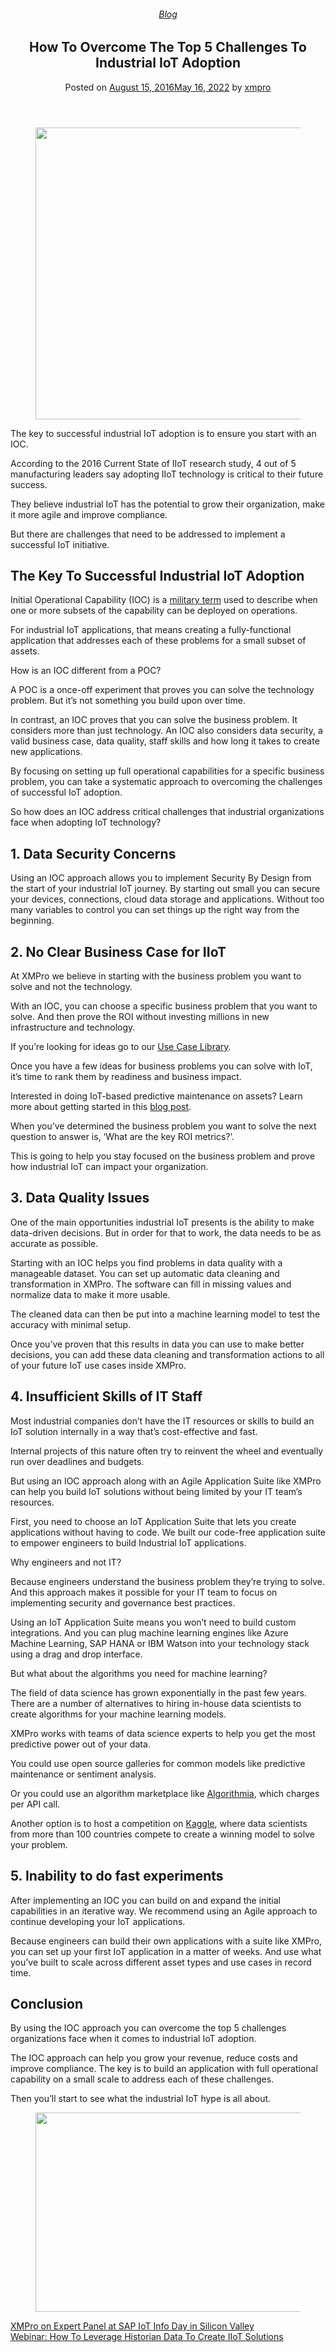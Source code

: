 
<article class="post-5332 post type-post status-publish format-standard has-post-thumbnail hentry category-blog tag-solutions tag-use-cases" id="post-5332">
<div class="article-inner">
<header class="entry-header">
<div class="entry-header-text entry-header-text-top text-center">
<h6 class="entry-category is-xsmall"><a href="https://xmpro.com/category/blog/" rel="category tag">Blog</a></h6><h1 class="entry-title">How To Overcome The Top 5 Challenges To Industrial IoT Adoption</h1><div class="entry-divider is-divider small"></div>
<div class="entry-meta uppercase is-xsmall">
<span class="posted-on">Posted on <a href="https://xmpro.com/industrial-iot-adoption/" rel="bookmark"><time class="entry-date published" datetime="2016-08-15T15:31:31+00:00">August 15, 2016</time><time class="updated" datetime="2022-05-16T09:34:12+00:00">May 16, 2022</time></a></span> <span class="byline">by <span class="meta-author vcard"><a class="url fn n" href="https://xmpro.com/author/xmpro/">xmpro</a></span></span> </div>
</div>
</header>
<div class="entry-content single-page">
<div class="wpb-content-wrapper"><div class="vc_row wpb_row vc_row-fluid"><div class="wpb_column vc_column_container vc_col-sm-12"><div class="vc_column-inner"><div class="wpb_wrapper">
<div class="wpb_single_image wpb_content_element vc_align_center">
<figure class="wpb_wrapper vc_figure">
<div class="vc_single_image-wrapper vc_box_border_grey"><img height="467" src="https://xmpro.com/wp-content/uploads/2016/08/Industrial-IoT-Adoption-1.jpg" width="700"/>
</div>
</figure>
</div>
<div class="wpb_text_column wpb_content_element">
<div class="wpb_wrapper">
<p>The key to successful industrial IoT adoption is to ensure you start with an IOC.</p>
<p>According to the 2016 Current State of IIoT research study, 4 out of 5 manufacturing leaders say adopting IIoT technology is critical to their future success.</p>
<p>They believe industrial IoT has the potential to grow their organization, make it more agile and improve compliance.</p>
<p>But there are challenges that need to be addressed to implement a successful IoT initiative.</p>
<h2>The Key To Successful Industrial IoT Adoption</h2>
<p>Initial Operational Capability (IOC) is a <a href="http://www.acqnotes.com/acqnote/acquisitions/initial-operational-capability" rel="noopener noreferrer" target="_blank">military term</a> used to describe when one or more subsets of the capability can be deployed on operations.</p>
<p>For industrial IoT applications, that means creating a fully-functional application that addresses each of these problems for a small subset of assets.</p>
<p>How is an IOC different from a POC?</p>
<p>A POC is a once-off experiment that proves you can solve the technology problem. But it’s not something you build upon over time.</p>
<p>In contrast, an IOC proves that you can solve the business problem. It considers more than just technology. An IOC also considers data security, a valid business case, data quality, staff skills and how long it takes to create new applications.</p>
<p>By focusing on setting up full operational capabilities for a specific business problem, you can take a systematic approach to overcoming the challenges of successful IoT adoption.</p>
<p>So how does an IOC address critical challenges that industrial organizations face when adopting IoT technology?</p>
<h2>1. Data Security Concerns</h2>
<p>Using an IOC approach allows you to implement Security By Design from the start of your industrial IoT journey. By starting out small you can secure your devices, connections, cloud data storage and applications. Without too many variables to control you can set things up the right way from the beginning.</p>
<h2>2. No Clear Business Case for IIoT</h2>
<p>At XMPro we believe in starting with the business problem you want to solve and not the technology.</p>
<p>With an IOC, you can choose a specific business problem that you want to solve. And then prove the ROI without investing millions in new infrastructure and technology.</p>
<p>If you’re looking for ideas go to our <a href="https://xmpro.com/iot-use-cases/" rel="noopener noreferrer" target="_blank">Use Case Library</a>.</p>
<p>Once you have a few ideas for business problems you can solve with IoT, it’s time to rank them by readiness and business impact.</p>
<p>Interested in doing IoT-based predictive maintenance on assets? Learn more about getting started in this <a href="https://xmpro.com/iot-predictive-maintenance/" rel="noopener noreferrer" target="_blank">blog post</a>.</p>
<p>When you’ve determined the business problem you want to solve the next question to answer is, ‘What are the key ROI metrics?’.</p>
<p>This is going to help you stay focused on the business problem and prove how industrial IoT can impact your organization.</p>
<h2>3. Data Quality Issues</h2>
<p>One of the main opportunities industrial IoT presents is the ability to make data-driven decisions. But in order for that to work, the data needs to be as accurate as possible.</p>
<p>Starting with an IOC helps you find problems in data quality with a manageable dataset. You can set up automatic data cleaning and transformation in XMPro. The software can fill in missing values and normalize data to make it more usable.</p>
<p>The cleaned data can then be put into a machine learning model to test the accuracy with minimal setup.</p>
<p>Once you’ve proven that this results in data you can use to make better decisions, you can add these data cleaning and transformation actions to all of your future IoT use cases inside XMPro.</p>
</div>
</div>
</div></div></div></div><div class="vc_row wpb_row vc_row-fluid"><div class="wpb_column vc_column_container vc_col-sm-12"><div class="vc_column-inner"><div class="wpb_wrapper">
<div class="wpb_text_column wpb_content_element">
<div class="wpb_wrapper">
<h2>4. Insufficient Skills of IT Staff</h2>
<p>Most industrial companies don’t have the IT resources or skills to build an IoT solution internally in a way that’s cost-effective and fast.</p>
<p>Internal projects of this nature often try to reinvent the wheel and eventually run over deadlines and budgets.</p>
<p>But using an IOC approach along with an Agile Application Suite like XMPro can help you build IoT solutions without being limited by your IT team’s resources.</p>
<p>First, you need to choose an IoT Application Suite that lets you create applications without having to code. We built our code-free application suite to empower engineers to build Industrial IoT applications.</p>
<p>Why engineers and not IT?</p>
<p>Because engineers understand the business problem they’re trying to solve. And this approach makes it possible for your IT team to focus on implementing security and governance best practices.</p>
<p>Using an IoT Application Suite means you won’t need to build custom integrations. And you can plug machine learning engines like Azure Machine Learning, SAP HANA or IBM Watson into your technology stack using a drag and drop interface.</p>
<p>But what about the algorithms you need for machine learning?</p>
<p>The field of data science has grown exponentially in the past few years. There are a number of alternatives to hiring in-house data scientists to create algorithms for your machine learning models.</p>
<p>XMPro works with teams of data science experts to help you get the most predictive power out of your data.</p>
<p>You could use open source galleries for common models like predictive maintenance or sentiment analysis.</p>
<p>Or you could use an algorithm marketplace like <a href="https://algorithmia.com" rel="noopener noreferrer" target="_blank">Algorithmia</a>, which charges per API call.</p>
<p>Another option is to host a competition on <a href="https://www.kaggle.com" rel="noopener noreferrer" target="_blank">Kaggle</a>, where data scientists from more than 100 countries compete to create a winning model to solve your problem.</p>
<h2>5. Inability to do fast experiments<b> </b></h2>
<p>After implementing an IOC you can build on and expand the initial capabilities in an iterative way. We recommend using an Agile approach to continue developing your IoT applications.</p>
<p>Because engineers can build their own applications with a suite like XMPro, you can set up your first IoT application in a matter of weeks. And use what you’ve built to scale across different asset types and use cases in record time.</p>
<h2>Conclusion</h2>
<p>By using the IOC approach you can overcome the top 5 challenges organizations face when it comes to industrial IoT adoption.</p>
<p>The IOC approach can help you grow your revenue, reduce costs and improve compliance. The key is to build an application with full operational capability on a small scale to address each of these challenges.</p>
<p>Then you’ll start to see what the industrial IoT hype is all about.</p>
</div>
</div>
</div></div></div></div><div class="vc_row wpb_row vc_row-fluid"><div class="wpb_column vc_column_container vc_col-sm-12"><div class="vc_column-inner"><div class="wpb_wrapper">
<div class="wpb_single_image wpb_content_element vc_align_center">
<figure class="wpb_wrapper vc_figure">
<a class="vc_single_image-wrapper vc_box_border_grey" href="https://xmpro.com/ultimate-guide-to-industrial-digital-twin/" target="_blank"><img height="319" src="https://xmpro.com/wp-content/uploads/2022/05/XMPRO_CTA_Banner-01-min-1024x320.png" width="1020"/>
</a>
</figure>
</div>
</div></div></div></div>
</div>
<div class="blog-share text-center"><div class="is-divider medium"></div><div class="social-icons share-icons share-row relative"><a aria-label="Share on WhatsApp" class="icon button circle is-outline tooltip whatsapp show-for-medium" data-action="share/whatsapp/share" href="whatsapp://send?text=How%20To%20Overcome%20The%20Top%205%20Challenges%20To%20Industrial%20IoT%20Adoption - https://xmpro.com/industrial-iot-adoption/" title="Share on WhatsApp"><i class="icon-whatsapp"></i></a><a aria-label="Share on Facebook" class="icon button circle is-outline tooltip facebook" data-label="Facebook" href="https://www.facebook.com/sharer.php?u=https://xmpro.com/industrial-iot-adoption/" onclick="window.open(this.href,this.title,'width=500,height=500,top=300px,left=300px'); return false;" rel="noopener nofollow" target="_blank" title="Share on Facebook"><i class="icon-facebook"></i></a><a aria-label="Share on Twitter" class="icon button circle is-outline tooltip twitter" href="https://twitter.com/share?url=https://xmpro.com/industrial-iot-adoption/" onclick="window.open(this.href,this.title,'width=500,height=500,top=300px,left=300px'); return false;" rel="noopener nofollow" target="_blank" title="Share on Twitter"><i class="icon-twitter"></i></a><a aria-label="Email to a Friend" class="icon button circle is-outline tooltip email" href="/cdn-cgi/l/email-protection#2c135f594e46494f581164435b091e1c7843091e1c635a495e4f434149091e1c784449091e1c78435c091e1c19091e1c6f444d404049424b495f091e1c7843091e1c654248595f585e454d40091e1c654378091e1c6d48435c584543420a4e434855116f44494f47091e1c5844455f091e1c435958091f6d091e1c4458585c5f091f6d091e6a091e6a54415c5e43024f4341091e6a454248595f585e454d4001454358014d48435c58454342091e6a" rel="nofollow" title="Email to a Friend"><i class="icon-envelop"></i></a><a aria-label="Pin on Pinterest" class="icon button circle is-outline tooltip pinterest" href="https://pinterest.com/pin/create/button?url=https://xmpro.com/industrial-iot-adoption/&amp;media=https://xmpro.com/wp-content/uploads/2016/08/Industrial-IoT-Adoption-1.jpg&amp;description=How%20To%20Overcome%20The%20Top%205%20Challenges%20To%20Industrial%20IoT%20Adoption" onclick="window.open(this.href,this.title,'width=500,height=500,top=300px,left=300px'); return false;" rel="noopener nofollow" target="_blank" title="Pin on Pinterest"><i class="icon-pinterest"></i></a><a aria-label="Share on LinkedIn" class="icon button circle is-outline tooltip linkedin" href="https://www.linkedin.com/shareArticle?mini=true&amp;url=https://xmpro.com/industrial-iot-adoption/&amp;title=How%20To%20Overcome%20The%20Top%205%20Challenges%20To%20Industrial%20IoT%20Adoption" onclick="window.open(this.href,this.title,'width=500,height=500,top=300px,left=300px'); return false;" rel="noopener nofollow" target="_blank" title="Share on LinkedIn"><i class="icon-linkedin"></i></a></div></div></div>
<nav class="navigation-post" id="nav-below" role="navigation">
<div class="flex-row next-prev-nav bt bb">
<div class="flex-col flex-grow nav-prev text-left">
<div class="nav-previous"><a href="https://xmpro.com/xmpro-expert-panel-sap-iot-info-day-silicon-valley/" rel="prev"><span class="hide-for-small"><i class="icon-angle-left"></i></span> XMPro on Expert Panel at SAP IoT Info Day in Silicon Valley</a></div>
</div>
<div class="flex-col flex-grow nav-next text-right">
<div class="nav-next"><a href="https://xmpro.com/webinar-how-to-leverage-historian-data-to-create-iiot-solutions/" rel="next">Webinar: How To Leverage Historian Data To Create IIoT Solutions <span class="hide-for-small"><i class="icon-angle-right"></i></span></a></div> </div>
</div>
</nav>
</div>
</article>
<div class="comments-area" id="comments">
</div>

